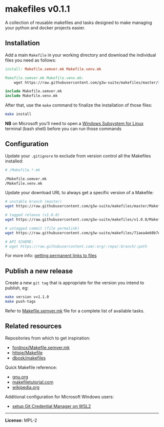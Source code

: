 # makefiles v0.1.1

A collection of reusable makefiles and tasks designed to make managing your python and docker projects easier.

## Installation

Add a main `Makefile` in your working directory and download the individual files you need as follows:

```Makefile
install: Makefile.semver.mk Makefile.venv.mk

Makefile.semver.mk Makefile.venv.mk:
	wget https://raw.githubusercontent.com/g3w-suite/makefiles/master/$@

include Makefile.semver.mk
include Makefile.venv.mk
```

After that, use the `make` command to finalize the installation of those files:

```sh
make install
```

**NB** on Microsoft you'll need to open a [Windows Subsystem for Linux](https://en.wikipedia.org/wiki/Windows_Subsystem_for_Linux) terminal (bash shell) before you can run those commands

## Configuration

Update your `.gitignore` to exclude from version control all the Makefiles installed:

```sh
# /Makefile.*.mk

/Makefile.semver.mk
/Makefile.venv.mk
```

Update your download URL to always get a specific version of a Makefile:

```sh
# unstable branch (master)
wget https://raw.githubusercontent.com/g3w-suite/makefiles/master/Makefile.semver.mk

# tagged release (v1.0.0)
wget https://raw.githubusercontent.com/g3w-suite/makefiles/v1.0.0/Makefile.semver.mk

# untagged commit (file permalink)
wget https://raw.githubusercontent.com/g3w-suite/makefiles/71aea4e60b7d4c05e9e7357e0f94eaf82af70a21/Makefile.semver.mk

# API SCHEME:
# wget https://raw.githubusercontent.com/:org/:repo/:branch/:path
```

For more info: [getting permanent links to files](https://docs.github.com/en/repositories/working-with-files/using-files/getting-permanent-links-to-files)

## Publish a new release

Create a new `git tag` that is appropriate for the version you intend to publish, eg:

```sh
make version v=1.1.0
make push-tags
```

Refer to [Makefile.semver.mk](./Makefile.semver.mk) file for a complete list of available tasks.

## Related resources

Repositories from which to get inspiration:

- [fordnox/Makefile.semver.mk](https://gist.github.com/fordnox/837ded1d02eff3ff7b378e296e159a4a)
- [httpie/Makefile](https://github.com/httpie/httpie/blob/master/Makefile)
- [dbosk/makefiles](https://github.com/dbosk/makefiles)

Quick Makefile reference:

- [gnu.org](https://www.gnu.org/software/make/manual/make.html)
- [makefiletutorial.com](https://makefiletutorial.com/)
- [wikipedia.org](https://en.wikipedia.org/wiki/Make_(software))

Additional configuration for Microsoft Windows users:

- [setup Git Credential Manager on WSL2](https://learn.microsoft.com/en-us/windows/wsl/tutorials/wsl-git#git-credential-manager-setup)

---

**License:** MPL-2
